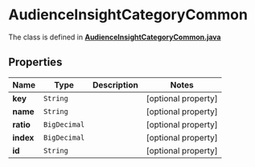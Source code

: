 

# AudienceInsightCategoryCommon

The class is defined in **[AudienceInsightCategoryCommon.java](../../src/main/java/org/openapitools/model/AudienceInsightCategoryCommon.java)**

## Properties

Name | Type | Description | Notes
------------ | ------------- | ------------- | -------------
**key** | `String` |  |  [optional property]
**name** | `String` |  |  [optional property]
**ratio** | `BigDecimal` |  |  [optional property]
**index** | `BigDecimal` |  |  [optional property]
**id** | `String` |  |  [optional property]







